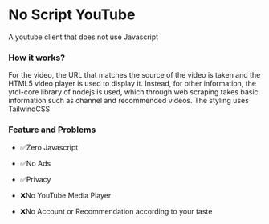 # No Script YouTube

A youtube client that does not use Javascript

### How it works?

For the video, the URL that matches the source of the video is taken and the HTML5 video player is used to display it. Instead, for other information, the ytdl-core library of nodejs is used, which through web scraping takes basic information such as channel and recommended videos. The styling uses TailwindCSS

### Feature and Problems

- ✅Zero Javascript
- ✅No Ads
- ✅Privacy

- ❌No YouTube Media Player
- ❌No Account or Recommendation according to your taste
